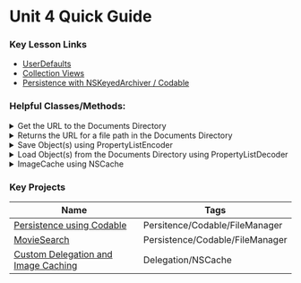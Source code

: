 # Unit 4 Quick Guide

### Key Lesson Links

- [UserDefaults](https://github.com/C4Q/AC-iOS/blob/master/lessons/unit4/UserDefaults/README.md)
- [Collection Views](https://github.com/C4Q/AC-iOS/blob/master/lessons/unit4/CollectionViews/README.md)
- [Persistence with NSKeyedArchiver / Codable](https://github.com/C4Q/AC-iOS/blob/master/lessons/unit4/Persistence-NSKeyedArchiver-Codable/README.md)



### Helpful Classes/Methods:

<details>
<summary>Get the URL to the Documents Directory</summary>

```swift 
// returns documents directory path for app sandbox
func documentsDirectory() -> URL {
    let paths = FileManager.default.urls(for: .documentDirectory, in: .userDomainMask)
    return paths[0]
}
```

</details>

<details>
<summary>Returns the URL for a file path in the Documents Directory</summary>

```swift
// /documents/Favorites.plist
// returns the path for supplied name from the dcouments directory
func dataFilePath(withPathName path: String) -> URL {
    return PersistenceDatastore.manager.documentsDirectory().appendingPathComponent(path)
}
```

</details>


<details>
<summary>Save Object(s) using PropertyListEncoder</summary>

```swift 
// save to documents directory
// write to path: /Documents/
func saveToDisk() {
    let encoder = PropertyListEncoder()
    do {
        let data = try encoder.encode(favorites)
        // Does the writing to disk
        try data.write(to: dataFilePath(withPathName: PersistenceDatastore.filename), options: .atomic)
    } catch {
        print("encoding error: \(error.localizedDescription)")
    }
}
```

</details>

<details>
<summary>Load Object(s) from the Documents Directory using PropertyListDecoder</summary>

```swift 
// load from documents directory
func load() {
    // what's the path we are reading from? - PersistenceDatastore.filename
    let path = dataFilePath(withPathName: PersistenceDatastore.filename)
    let decoder = PropertyListDecoder()
    do {
        let data = try Data.init(contentsOf: path)
        favorites = try decoder.decode([Favorite].self, from: data)
    } catch {
        print("decoding error: \(error.localizedDescription)")
    }
}
```

</details>

<details>
<summary>ImageCache using NSCache</summary>

```swift
class ImageCache {
    private init(){}
    static let manager = ImageCache()
    
    private let sharedCached = NSCache<NSString, UIImage>()
    
    // get current cached image
    func cachedImage(url: URL) -> UIImage? {
        return sharedCached.object(forKey: url.absoluteString as NSString)
    }
    
    // process image and store in cache
    func processImageInBackground(imageURL: URL, completion: @escaping(Error?, UIImage?) -> Void) {
        DispatchQueue.global().async {
            do {
                let imageData = try Data.init(contentsOf: imageURL)
                let image  = UIImage.init(data: imageData)
                
                // store image in cache
                if let image = image {
                    self.sharedCached.setObject(image, forKey: imageURL.absoluteString as NSString)
                }
                
                completion(nil, image)
            } catch {
                print("image processing error: \(error.localizedDescription)")
                completion(error, nil)
            }
        }
    }
}
```

</details>


### Key Projects

| Name | Tags |
| --- | --- |
|[Persistence using Codable](https://github.com/C4Q/AC-iOS-Persistence-Codable)| Persitence/Codable/FileManager|
|[MovieSearch](https://github.com/C4Q/AC-iOS-MovieSearch-CollectionViews-FileManager)| Persistence/Codable/FileManager|
|[Custom Delegation and Image Caching](https://github.com/C4Q/AC-iOS-CatOrDog-Delegation) | Delegation/NSCache |

